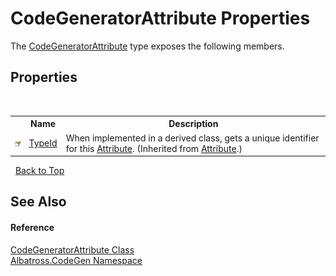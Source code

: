 # CodeGeneratorAttribute Properties
 

The <a href="811A94CE.md">CodeGeneratorAttribute</a> type exposes the following members.


## Properties
&nbsp;<table><tr><th></th><th>Name</th><th>Description</th></tr><tr><td>![Public property](media/pubproperty.gif "Public property")</td><td><a href="http://msdn2.microsoft.com/en-us/library/sa1bf03e" target="_blank">TypeId</a></td><td>
When implemented in a derived class, gets a unique identifier for this <a href="http://msdn2.microsoft.com/en-us/library/e8kc3626" target="_blank">Attribute</a>.
 (Inherited from <a href="http://msdn2.microsoft.com/en-us/library/e8kc3626" target="_blank">Attribute</a>.)</td></tr></table>&nbsp;
<a href="#codegeneratorattribute-properties">Back to Top</a>

## See Also


#### Reference
<a href="811A94CE.md">CodeGeneratorAttribute Class</a><br /><a href="DCDDD28E.md">Albatross.CodeGen Namespace</a><br />